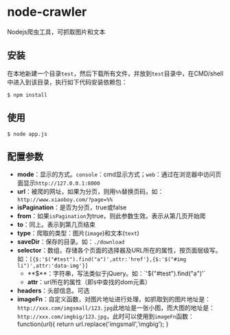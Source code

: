 # node-crawler
Nodejs爬虫工具，可抓取图片和文本

## 安装
在本地新建一个目录`test`，然后下载所有文件，并放到`test`目录中，在CMD/shell中进入到该目录，执行如下代码安装依赖包：
```shell
$ npm install
```

## 使用
```shell
$ node app.js
```

## 配置参数 
- **mode**：显示的方式。`console`：cmd显示方式；`web`：通过在浏览器中访问页面显示`http://127.0.0.1:8000`
- **url**：被爬的网址，如果为分页，则用`%%`替换页码，如：`http://www.xiaoboy.com/?page=%%`
- **isPagination**：是否为分页，true或false
- **from**：如果`isPagination`为true，则此参数生效。表示从第几页开始爬
- **to**：同上。表示到第几页结束
- **type**：爬取的类型：图片(`image`)和文本(`text`)
- **saveDir**：保存的目录。如：`./download`
- **selector**：数组，存储各个页面的选择器及URL所在的属性，按页面层级写。如：`[{$:'$("#test").find("a")',attr:'href'},{$:'$("#img li")',attr:'data-img'}]`
	- **$**：字符串，写法类似于jQuery。如：`'$("#test").find("a")'`
	- **attr**：url所在的属性（即`$`中查找的dom元素）
- **headers**：头部信息。可选
- **imageFn**：自定义函数，对图片地址进行处理，如抓取到的图片地址是：`http://xxx.com/imgsmall/123.jpg`此地址是一张小图，而大图的地址是：`http://xxx.com/imgbig/123.jpg`，此时可以使用到`imageFn`函数：function(url){ return url.replace('imgsmall','imgbig'); }
